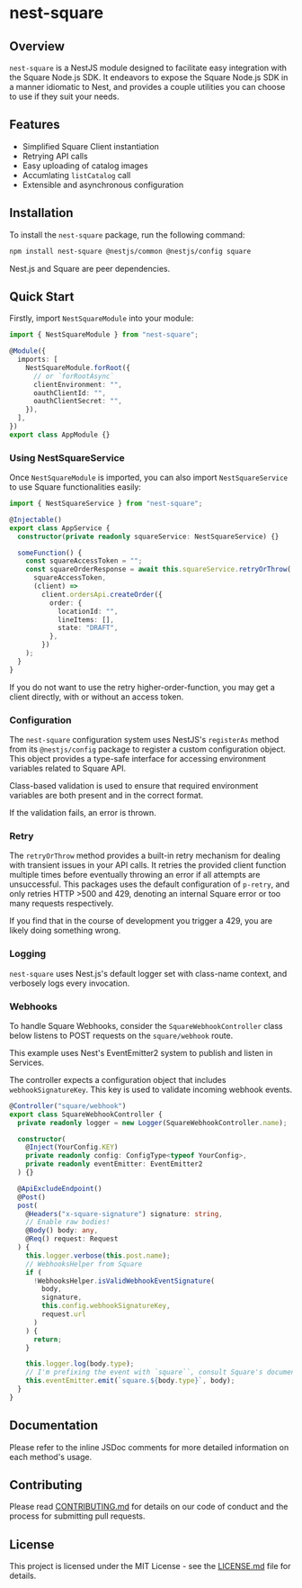 # nest-square

## Overview

`nest-square` is a NestJS module designed to facilitate easy integration with the Square Node.js SDK.
It endeavors to expose the Square Node.js SDK in a manner idiomatic to Nest, and provides a couple
utilities you can choose to use if they suit your needs.

## Features

- Simplified Square Client instantiation
- Retrying API calls
- Easy uploading of catalog images
- Accumlating `listCatalog` call
- Extensible and asynchronous configuration

## Installation

To install the `nest-square` package, run the following command:

```bash
npm install nest-square @nestjs/common @nestjs/config square
```

Nest.js and Square are peer dependencies.

## Quick Start

Firstly, import `NestSquareModule` into your module:

```typescript
import { NestSquareModule } from "nest-square";

@Module({
  imports: [
    NestSquareModule.forRoot({
      // or `forRootAsync`
      clientEnvironment: "",
      oauthClientId: "",
      oauthClientSecret: "",
    }),
  ],
})
export class AppModule {}
```

### Using NestSquareService

Once `NestSquareModule` is imported, you can also import `NestSquareService` to use Square functionalities easily:

```typescript
import { NestSquareService } from "nest-square";

@Injectable()
export class AppService {
  constructor(private readonly squareService: NestSquareService) {}

  someFunction() {
    const squareAccessToken = "";
    const squareOrderResponse = await this.squareService.retryOrThrow(
      squareAccessToken,
      (client) =>
        client.ordersApi.createOrder({
          order: {
            locationId: "",
            lineItems: [],
            state: "DRAFT",
          },
        })
    );
  }
}
```

If you do not want to use the retry higher-order-function, you may get a client directly, with or without an access token.

### Configuration

The `nest-square` configuration system uses NestJS's `registerAs` method from its `@nestjs/config` package to register a custom configuration object. This object provides a type-safe interface for accessing environment variables related to Square API.

Class-based validation is used to ensure that required environment variables are both present and in the correct format.

If the validation fails, an error is thrown.

### Retry

The `retryOrThrow` method provides a built-in retry mechanism for dealing with transient issues in your API calls. It retries the provided client function multiple times before eventually throwing an error if all attempts are unsuccessful. This packages uses the default configuration of `p-retry`, and only retries HTTP >500 and 429, denoting an internal Square error or too many requests respectively.

If you find that in the course of development you trigger a 429, you are likely doing something wrong.

### Logging

`nest-square` uses Nest.js's default logger set with class-name context, and verbosely logs every invocation.

### Webhooks

To handle Square Webhooks, consider the `SquareWebhookController` class below listens to POST requests on the `square/webhook` route.

This example uses Nest's EventEmitter2 system to publish and listen in Services.

The controller expects a configuration object that includes `webhookSignatureKey`. This key is used to validate incoming webhook events.

```typescript
@Controller("square/webhook")
export class SquareWebhookController {
  private readonly logger = new Logger(SquareWebhookController.name);

  constructor(
    @Inject(YourConfig.KEY)
    private readonly config: ConfigType<typeof YourConfig>,
    private readonly eventEmitter: EventEmitter2
  ) {}

  @ApiExcludeEndpoint()
  @Post()
  post(
    @Headers("x-square-signature") signature: string,
    // Enable raw bodies!
    @Body() body: any,
    @Req() request: Request
  ) {
    this.logger.verbose(this.post.name);
    // WebhooksHelper from Square
    if (
      !WebhooksHelper.isValidWebhookEventSignature(
        body,
        signature,
        this.config.webhookSignatureKey,
        request.url
      )
    ) {
      return;
    }

    this.logger.log(body.type);
    // I'm prefixing the event with `square``, consult Square's documentation for the list.
    this.eventEmitter.emit(`square.${body.type}`, body);
  }
}
```

## Documentation

Please refer to the inline JSDoc comments for more detailed information on each method's usage.

## Contributing

Please read [CONTRIBUTING.md](CONTRIBUTING.md) for details on our code of conduct and the process for submitting pull requests.

## License

This project is licensed under the MIT License - see the [LICENSE.md](LICENSE.md) file for details.
